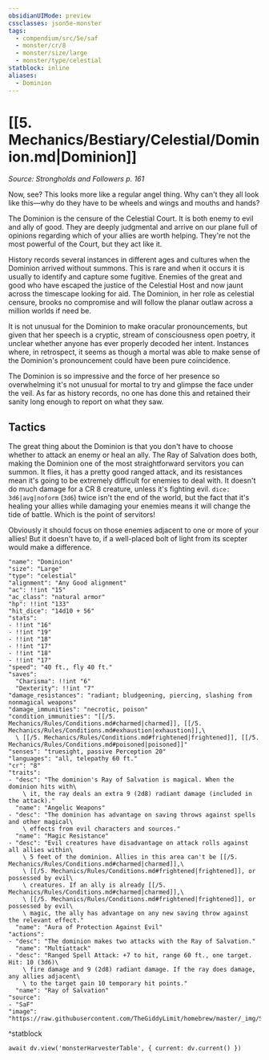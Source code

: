 ```yaml
---
obsidianUIMode: preview
cssclasses: json5e-monster
tags:
  - compendium/src/5e/saf
  - monster/cr/8
  - monster/size/large
  - monster/type/celestial
statblock: inline
aliases:
  - Dominion
---
```

# [[5. Mechanics/Bestiary/Celestial/Dominion.md|Dominion]]
*Source: Strongholds and Followers p. 161*

Now, see? This looks more like a regular angel thing. Why can't they all look like this—why do they have to be wheels and wings and mouths and hands?

The Dominion is the censure of the Celestial Court. It is both enemy to evil and ally of good. They are deeply judgmental and arrive on our plane full of opinions regarding which of your allies are worth helping. They're not the most powerful of the Court, but they act like it.

History records several instances in different ages and cultures when the Dominion arrived without summons. This is rare and when it occurs it is usually to identify and capture some fugitive. Enemies of the great and good who have escaped the justice of the Celestial Host and now jaunt across the timescape looking for aid. The Dominion, in her role as celestial censure, brooks no compromise and will follow the planar outlaw across a million worlds if need be.

It is not unusual for the Dominion to make oracular pronouncements, but given that her speech is a cryptic, stream of consciousness open poetry, it unclear whether anyone has ever properly decoded her intent. Instances where, in retrospect, it seems as though a mortal was able to make sense of the Dominion's pronouncement could have been pure coincidence.

The Dominion is so impressive and the force of her presence so overwhelming it's not unusual for mortal to try and glimpse the face under the veil. As far as history records, no one has done this and retained their sanity long enough to report on what they saw.

## Tactics

The great thing about the Dominion is that you don't have to choose whether to attack an enemy or heal an ally. The Ray of Salvation does both, making the Dominion one of the most straightforward servitors you can summon. It flies, it has a pretty good ranged attack, and its resistances mean it's going to be extremely difficult for enemies to deal with. It doesn't do much damage for a CR 8 creature, unless it's fighting evil. `dice: 3d6|avg|noform` (`3d6`) twice isn't the end of the world, but the fact that it's healing your allies while damaging your enemies means it will change the tide of battle. Which is the point of servitors!

Obviously it should focus on those enemies adjacent to one or more of your allies! But it doesn't have to, if a well-placed bolt of light from its scepter would make a difference.

```statblock
"name": "Dominion"
"size": "Large"
"type": "celestial"
"alignment": "Any Good alignment"
"ac": !!int "15"
"ac_class": "natural armor"
"hp": !!int "133"
"hit_dice": "14d10 + 56"
"stats":
- !!int "16"
- !!int "19"
- !!int "18"
- !!int "17"
- !!int "18"
- !!int "17"
"speed": "40 ft., fly 40 ft."
"saves":
  "Charisma": !!int "6"
  "Dexterity": !!int "7"
"damage_resistances": "radiant; bludgeoning, piercing, slashing from nonmagical weapons"
"damage_immunities": "necrotic, poison"
"condition_immunities": "[[/5. Mechanics/Rules/Conditions.md#charmed|charmed]], [[/5. Mechanics/Rules/Conditions.md#exhaustion|exhaustion]],\
  \ [[/5. Mechanics/Rules/Conditions.md#frightened|frightened]], [[/5. Mechanics/Rules/Conditions.md#poisoned|poisoned]]"
"senses": "truesight, passive Perception 20"
"languages": "all, telepathy 60 ft."
"cr": "8"
"traits":
- "desc": "The dominion's Ray of Salvation is magical. When the dominion hits with\
    \ it, the ray deals an extra 9 (2d8) radiant damage (included in the attack)."
  "name": "Angelic Weapons"
- "desc": "The dominion has advantage on saving throws against spells and other magical\
    \ effects from evil characters and sources."
  "name": "Magic Resistance"
- "desc": "Evil creatures have disadvantage on attack rolls against all allies within\
    \ 5 feet of the dominion. Allies in this area can't be [[/5. Mechanics/Rules/Conditions.md#charmed|charmed]],\
    \ [[/5. Mechanics/Rules/Conditions.md#frightened|frightened]], or possessed by evil\
    \ creatures. If an ally is already [[/5. Mechanics/Rules/Conditions.md#charmed|charmed]],\
    \ [[/5. Mechanics/Rules/Conditions.md#frightened|frightened]], or possessed by evil\
    \ magic, the ally has advantage on any new saving throw against the relevant effect."
  "name": "Aura of Protection Against Evil"
"actions":
- "desc": "The dominion makes two attacks with the Ray of Salvation."
  "name": "Multiattack"
- "desc": "Ranged Spell Attack: +7 to hit, range 60 ft., one target. Hit: 10 (3d6)\
    \ fire damage and 9 (2d8) radiant damage. If the ray does damage, any allies adjacent\
    \ to the target gain 10 temporary hit points."
  "name": "Ray of Salvation"
"source":
- "SaF"
"image": "https://raw.githubusercontent.com/TheGiddyLimit/homebrew/master/_img/SaF/tokens/Dominion.png"
```
^statblock

```dataviewjs
await dv.view('monsterHarvesterTable', { current: dv.current() })
```
